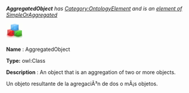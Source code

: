 ___AggregatedObject__ 
 has
 [Category:OntologyElement](../../Category/OntologyElement "Category:OntologyElement") 
 and is an
 [element of](../../Property/ElementOf "Property:ElementOf") 
[SimpleOrAggregated](../../Submissions/SimpleOrAggregated "Submissions:SimpleOrAggregated")_




  





[![Class](../public/images/thumb/2/27/Class.gif/45px-Class.gif)](../../Image/Class.gif "Class")


__Name__ 
 : AggregatedObject
 



__Type:__ 
 owl:Class
 



__Description__ 
 : An object that is an aggregation of two or more objects.
 



  





 Un objeto resultante de la agregaciÃ³n de dos o mÃ¡s objetos.